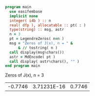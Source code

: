 ```fortran
program main
  use easifembase
  implicit none
  integer( i4b ) :: n
  real( dfp ), allocatable :: pt( : )
  type(string) :: msg, astr
  n = 3
  pt = LegendreZeros( n=n )
  msg = "Zeros of J(x), n = " &
      & // tostring( n )
  call display(msg%chars())
  astr = MdEncode( pt )
  call display( astr%chars(), "" )
end program main
```

Zeros of J(x), n = 3

|         |             |        |
| ------- | ----------- | ------ |
| -0.7746 | 3.71231E-16 | 0.7746 |
